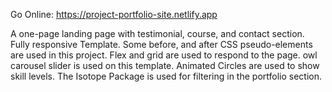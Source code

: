 Go Online: https://project-portfolio-site.netlify.app

A one-page landing page with testimonial, course, and contact section.
Fully responsive Template. Some before, and after CSS pseudo-elements are used in this project. 
Flex and grid are used to respond to the page.
owl carousel slider is used on this template.
Animated Circles are used to show skill levels.
The Isotope Package is used for filtering in the portfolio section.
